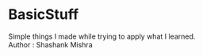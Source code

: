 # BasicStuff
Simple things I made while trying to apply what I learned.
<br>
Author : Shashank Mishra
